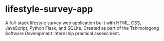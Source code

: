 # lifestyle-survey-app
A full-stack lifestyle survey web application built with HTML, CSS, JavaScript, Python Flask, and SQLite. Created as part of the Tshimologong Software Development Internship practical assessment.
